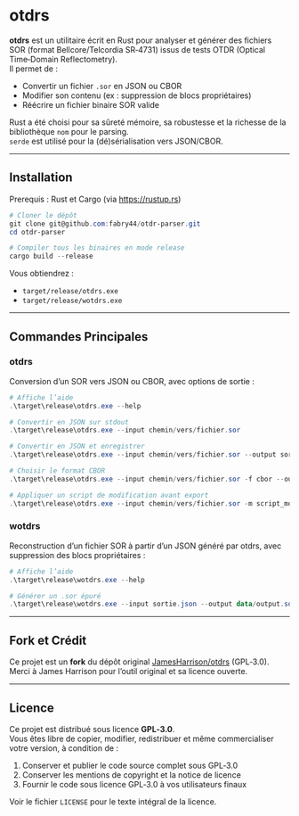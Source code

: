 # otdrs

**otdrs** est un utilitaire écrit en Rust pour analyser et générer des fichiers SOR (format Bellcore/Telcordia SR‑4731) issus de tests OTDR (Optical Time‑Domain Reflectometry).  
Il permet de :

- Convertir un fichier `.sor` en JSON ou CBOR
- Modifier son contenu (ex : suppression de blocs propriétaires)
- Réécrire un fichier binaire SOR valide

Rust a été choisi pour sa sûreté mémoire, sa robustesse et la richesse de la bibliothèque `nom` pour le parsing.  
`serde` est utilisé pour la (dé)sérialisation vers JSON/CBOR.

---

## Installation

Prerequis : Rust et Cargo (via https://rustup.rs)

```powershell
# Cloner le dépôt
git clone git@github.com:fabry44/otdr-parser.git
cd otdr-parser

# Compiler tous les binaires en mode release
cargo build --release
```

Vous obtiendrez :
- `target/release/otdrs.exe`  
- `target/release/wotdrs.exe`  

---

## Commandes Principales

### otdrs  
Conversion d’un SOR vers JSON ou CBOR, avec options de sortie :

```powershell
# Affiche l’aide
.\target\release\otdrs.exe --help

# Convertir en JSON sur stdout
.\target\release\otdrs.exe --input chemin/vers/fichier.sor

# Convertir en JSON et enregistrer
.\target\release\otdrs.exe --input chemin/vers/fichier.sor --output sortie.json

# Choisir le format CBOR
.\target\release\otdrs.exe --input chemin/vers/fichier.sor -f cbor --output sortie.cbor

# Appliquer un script de modification avant export
.\target\release\otdrs.exe --input chemin/vers/fichier.sor -m script_modif.sh --output sortie.json
```

### wotdrs  
Reconstruction d’un fichier SOR à partir d’un JSON généré par otdrs, avec suppression des blocs propriétaires :

```powershell
# Affiche l’aide
.\target\release\wotdrs.exe --help

# Générer un .sor épuré
.\target\release\wotdrs.exe --input sortie.json --output data/output.sor
```

---

## Fork et Crédit

Ce projet est un **fork** du dépôt original [JamesHarrison/otdrs](https://github.com/JamesHarrison/otdrs) (GPL‑3.0).  
Merci à James Harrison pour l’outil original et sa licence ouverte.

---

## Licence

Ce projet est distribué sous licence **GPL‑3.0**.  
Vous êtes libre de copier, modifier, redistribuer et même commercialiser votre version, à condition de :

1. Conserver et publier le code source complet sous GPL‑3.0  
2. Conserver les mentions de copyright et la notice de licence  
3. Fournir le code sous licence GPL‑3.0 à vos utilisateurs finaux  

Voir le fichier `LICENSE` pour le texte intégral de la licence.